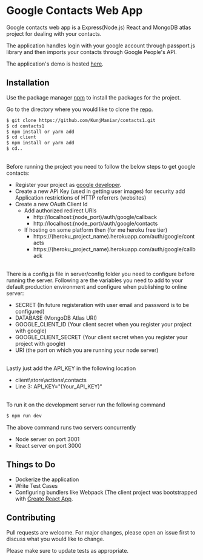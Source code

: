 # Google Contacts Web App 

Google contacts web app is a Express(Node.js) React and MongoDB atlas project for dealing with your contacts.

The application handles login with your google account through passport.js library and then imports your contacts through Google People's API.

The application's demo is hosted [here](https://guarded-escarpment-83929.herokuapp.com/).

## Installation

Use the package manager [npm](https://www.npmjs.com/) to install the packages for the project.

Go to the directory where you would like to clone the [repo](https://github.com/KunjManiar/contacts1).

```sh
$ git clone https://github.com/KunjManiar/contacts1.git
$ cd contacts1
$ npm install or yarn add
$ cd client
$ npm install or yarn add
$ cd..
```  
\
Before running the project you need to  follow the below steps to get google contacts:

  - Register your project as [google developer](https://console.developers.google.com/). 
  - Create a new API Key (used in getting user images) for security add Application restrictions of HTTP referrers (websites)
  - Create a new OAuth Client Id
    - Add authorized redirect URIs
      - http://localhost:(node_port)/auth/google/callback
      - http://localhost:(node_port)/auth/google/contacts
    - If hosting on some platform then (for me heroku free tier)
      - https://(heroku_project_name).herokuapp.com/auth/google/contacts
      - https://(heroku_project_name).herokuapp.com/auth/google/callback

\
There is a config.js file in server/config folder you need to configure before running the server.
Following are the variables you need to add to your default production environment and configure when publishing to online server:
  - SECRET (In future registeration with user email and password is to be configured)
  - DATABASE (MongoDB Atlas URI)
  - GOOGLE_CLIENT_ID (Your client secret when you register your project with google)
  - GOOGLE_CLIENT_SECRET (Your client secret when you register your project with google)
  - URI (the port on which you are running your node server)

\
Lastly just add the API_KEY in the following location
  - client\store\actions\contacts
  - Line 3: API_KEY="(Your_API_KEY)"

\
To run it on the development server run the following command

```sh
$ npm run dev
```

The above command runs two servers concurrently 
  - Node server on port 3001
  - React server on port 3000


## Things to Do
  - Dockerize the application
  - Write Test Cases
  - Configuring bundlers like Webpack (The client project was bootstrapped with [Create React App](https://github.com/facebook/create-react-app).

## Contributing
Pull requests are welcome. For major changes, please open an issue first to discuss what you would like to change.

Please make sure to update tests as appropriate.